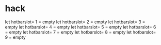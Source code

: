 # hack
let hotbarslot= 1 = empty
let hotbarslot= 2 = empty
let hotbarslot= 3 = empty
let hotbarslot= 4 = empty
let hotbarslot= 5 = empty
let hotbarslot= 6 = empty
let hotbarslot= 7 = empty
let hotbarslot= 8 = empty
let hotbarslot= 9 = empty
